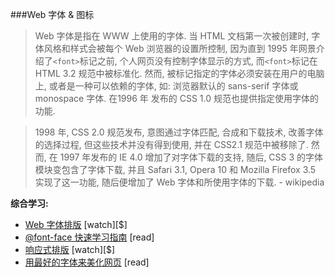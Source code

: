 ###Web 字体 & 图标

>Web 字体是指在 WWW 上使用的字体. 当 HTML 文档第一次被创建时, 字体风格和样式会被每个 Web 浏览器的设置所控制, 因为直到 1995 年网景介绍了`<font>`标记之前, 个人网页没有控制字体显示的方式, 而`<font>`标记在 HTML 3.2 规范中被标准化. 然而, 被标记指定的字体必须安装在用户的电脑上, 或者是一种可以依赖的字体, 如: 浏览器默认的 sans-serif 字体或 monospace 字体. 在1996 年 发布的 CSS 1.0 规范也提供指定使用字体的功能.

> 1998 年, CSS 2.0 规范发布, 意图通过字体匹配, 合成和下载技术, 改善字体的选择过程, 但这些技术并没有得到使用, 并在 CSS2.1 规范中被移除了. 然而, 在 1997 年发布的 IE 4.0 增加了对字体下载的支持, 随后, CSS 3 的字体模块变包含了字体下载, 并且 Safari 3.1, Opera 10 和 Mozilla Firefox 3.5 实现了这一功能, 随后便增加了 Web 字体和所使用字体的下载. - wikipedia

**综合学习:**

* [Web 字体排版](http://www.pluralsight.com/courses/typography-for-web-1790) [watch][$]
* [@font-face 快速学习指南](http://www.html5rocks.com/en/tutorials/webfonts/quick/) [read]
* [响应式排版](https://frontendmasters.com/courses/responsive-typography/) [watch][$]
* [用最好的字体来美化网页](http://hellohappy.org/beautiful-web-type/) [read]
